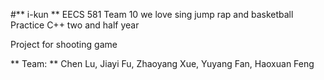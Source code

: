 #** i-kun **
EECS 581 Team 10
we love sing jump rap and basketball
Practice C++ two and half year
  
 Project for shooting game 

** Team: **
Chen Lu, Jiayi Fu, Zhaoyang Xue, Yuyang Fan, Haoxuan Feng

